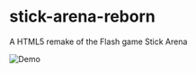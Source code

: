 # stick-arena-reborn
A HTML5 remake of the Flash game Stick Arena

![Demo](https://user-images.githubusercontent.com/52111974/209248299-059d8f04-e35c-4aae-a4a3-2c504b634890.gif)

